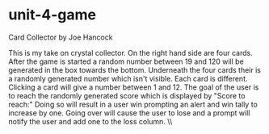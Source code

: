 # unit-4-game
Card Collector by Joe Hancock

This is my take on crystal collector. On the right hand side are four cards. After the game is started
a random number between 19 and 120 will be generated in the box towards the bottom.
Underneath the four cards their is a randomly generated number which isn't visible. Each card is different.
Clicking a card will give a number between 1 and 12.
The goal of the user is to reach the randomly generated score which is displayed by "Score to reach:"
Doing so will result in a user win prompting an alert and win tally to increase by one. 
Going over will cause the user to lose and a prompt will notify the user and add one to the loss column.
\\\
